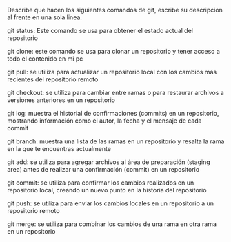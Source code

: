 Describe que hacen los siguientes comandos de git, escribe su descripcion al frente en una sola linea.

git status: Este comando se usa para obtener el estado actual del repositorio

git clone: este comando se usa para clonar un repositorio y tener acceso a todo el contenido en mi pc

git pull: se utiliza para actualizar un repositorio local con los cambios más recientes del repositorio remoto

git checkout: se utiliza para cambiar entre ramas o para restaurar archivos a versiones anteriores en un repositorio

git log: muestra el historial de confirmaciones (commits) en un repositorio, mostrando información como el autor, la fecha y el mensaje de cada commit

git branch: muestra una lista de las ramas en un repositorio y resalta la rama en la que te encuentras actualmente

git add: se utiliza para agregar archivos al área de preparación (staging area) antes de realizar una confirmación (commit) en un repositorio

git commit: se utiliza para confirmar los cambios realizados en un repositorio local, creando un nuevo punto en la historia del repositorio

git push: se utiliza para enviar los cambios locales en un repositorio a un repositorio remoto

git merge: se utiliza para combinar los cambios de una rama en otra rama en un repositorio 